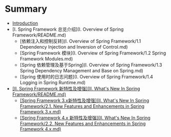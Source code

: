 # Summary

* [Introduction](README.md)
* [I. Spring Framework 总览介绍](I. Overview of Spring Framework/README.md)
  * [依赖注入和控制反转](I. Overview of Spring Framework/1.1 Dependency Injection and Inversion of Control.md)
  * [Spring Framework 模块](I. Overview of Spring Framework/1.2 Spring Framework Modules.md)
  * [Spring 依赖管理及基于Spring](I. Overview of Spring Framework/1.3 Spring Dependency Management and Base on Spring.md)
  * [Spring 使用时的日志问题](I. Overview of Spring Framework/1.4 Logging in Spring Runtime.md)
* [\[II. Spring Framework 新特性及增强\]\(II. What's New In Spring Framework/README.md\)](ii-spring-framework-xin-te-xing-ji-zeng-5f3a5d28-ii-what-s-new-in-spring-framework-readme-md.md)
  * [\[Spring Framework 3.x新特性及增强\]\(II. What's New In Spring Framework/2.1. New Features and Enhancements in Spring Framework 3.x.md\)](spring-framework-3xxin-te-xing-ji-zeng-5f3a5d28-ii-what-s-new-inspring-framework-2-1-new-features-and-enhancements-in-spring-framework-3-x-md.md)
  * [\[Spring Framework 4.x 新特性及增强\]\(II. What's New In Spring Framework/2.2. New Features and Enhancements in Spring Framework 4.x.md\)](spring-framework-4x-xin-te-xing-ji-zeng-5f3a5d28-ii-what-s-new-inspring-framework-2-2-new-features-and-enhancements-in-spring-framework-4-x-md.md)

